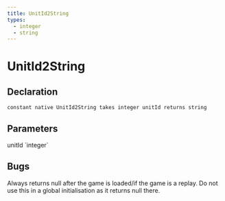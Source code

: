 ```yaml
---
title: UnitId2String
types:
  - integer
  - string
---
```


# UnitId2String

## Declaration

```
constant native UnitId2String takes integer unitId returns string
```

## Parameters
<dl>
  <dt>unitId `integer`</dt>
  <dd></dd>
</dl>

## Bugs 
Always returns null after the game is loaded/if the game is a replay.
Do not use this in a global initialisation as it returns null there.